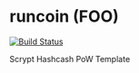 runcoin (FOO)
===========

[![Build Status](https://travis-ci.org/RazorLove/runcoin.png?branch=master)](https://travis-ci.org/RazorLove/runcoin)


Scrypt Hashcash PoW Template